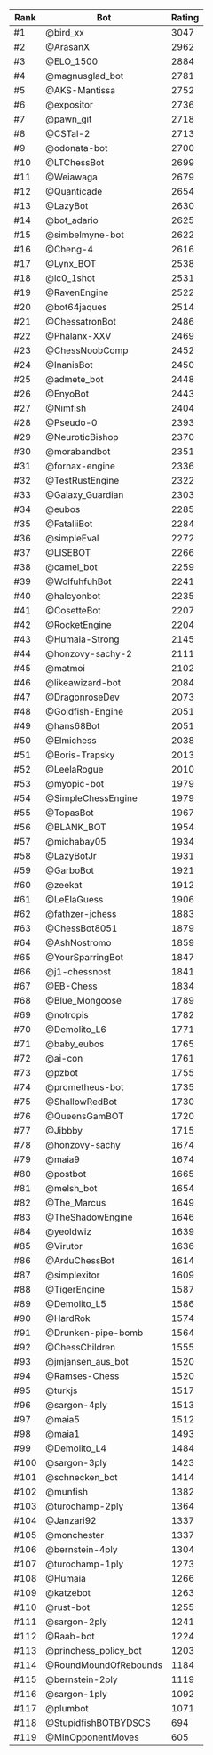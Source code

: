 Rank|Bot|Rating
---|---|---
#1|@bird_xx|3047
#2|@ArasanX|2962
#3|@ELO_1500|2884
#4|@magnusglad_bot|2781
#5|@AKS-Mantissa|2752
#6|@expositor|2736
#7|@pawn_git|2718
#8|@CSTal-2|2713
#9|@odonata-bot|2700
#10|@LTChessBot|2699
#11|@Weiawaga|2679
#12|@Quanticade|2654
#13|@LazyBot|2630
#14|@bot_adario|2625
#15|@simbelmyne-bot|2622
#16|@Cheng-4|2616
#17|@Lynx_BOT|2538
#18|@lc0_1shot|2531
#19|@RavenEngine|2522
#20|@bot64jaques|2514
#21|@ChessatronBot|2486
#22|@Phalanx-XXV|2469
#23|@ChessNoobComp|2452
#24|@InanisBot|2450
#25|@admete_bot|2448
#26|@EnyoBot|2443
#27|@Nimfish|2404
#28|@Pseudo-0|2393
#29|@NeuroticBishop|2370
#30|@morabandbot|2351
#31|@fornax-engine|2336
#32|@TestRustEngine|2322
#33|@Galaxy_Guardian|2303
#34|@eubos|2285
#35|@FataliiBot|2284
#36|@simpleEval|2272
#37|@LISEBOT|2266
#38|@camel_bot|2259
#39|@WolfuhfuhBot|2241
#40|@halcyonbot|2235
#41|@CosetteBot|2207
#42|@RocketEngine|2204
#43|@Humaia-Strong|2145
#44|@honzovy-sachy-2|2111
#45|@matmoi|2102
#46|@likeawizard-bot|2084
#47|@DragonroseDev|2073
#48|@Goldfish-Engine|2051
#49|@hans68Bot|2051
#50|@Elmichess|2038
#51|@Boris-Trapsky|2013
#52|@LeelaRogue|2010
#53|@myopic-bot|1979
#54|@SimpleChessEngine|1979
#55|@TopasBot|1967
#56|@BLANK_BOT|1954
#57|@michabay05|1934
#58|@LazyBotJr|1931
#59|@GarboBot|1921
#60|@zeekat|1912
#61|@LeElaGuess|1906
#62|@fathzer-jchess|1883
#63|@ChessBot8051|1879
#64|@AshNostromo|1859
#65|@YourSparringBot|1847
#66|@j1-chessnost|1841
#67|@EB-Chess|1834
#68|@Blue_Mongoose|1789
#69|@notropis|1782
#70|@Demolito_L6|1771
#71|@baby_eubos|1765
#72|@ai-con|1761
#73|@pzbot|1755
#74|@prometheus-bot|1735
#75|@ShallowRedBot|1730
#76|@QueensGamBOT|1720
#77|@Jibbby|1715
#78|@honzovy-sachy|1674
#79|@maia9|1674
#80|@postbot|1665
#81|@melsh_bot|1654
#82|@The_Marcus|1649
#83|@TheShadowEngine|1646
#84|@yeoldwiz|1639
#85|@Virutor|1636
#86|@ArduChessBot|1614
#87|@simplexitor|1609
#88|@TigerEngine|1587
#89|@Demolito_L5|1586
#90|@HardRok|1574
#91|@Drunken-pipe-bomb|1564
#92|@ChessChildren|1555
#93|@jmjansen_aus_bot|1520
#94|@Ramses-Chess|1520
#95|@turkjs|1517
#96|@sargon-4ply|1513
#97|@maia5|1512
#98|@maia1|1493
#99|@Demolito_L4|1484
#100|@sargon-3ply|1423
#101|@schnecken_bot|1414
#102|@munfish|1382
#103|@turochamp-2ply|1364
#104|@Janzari92|1337
#105|@monchester|1337
#106|@bernstein-4ply|1304
#107|@turochamp-1ply|1273
#108|@Humaia|1266
#109|@katzebot|1263
#110|@rust-bot|1255
#111|@sargon-2ply|1241
#112|@Raab-bot|1224
#113|@princhess_policy_bot|1203
#114|@RoundMoundOfRebounds|1184
#115|@bernstein-2ply|1119
#116|@sargon-1ply|1092
#117|@plumbot|1071
#118|@StupidfishBOTBYDSCS|694
#119|@MinOpponentMoves|605

